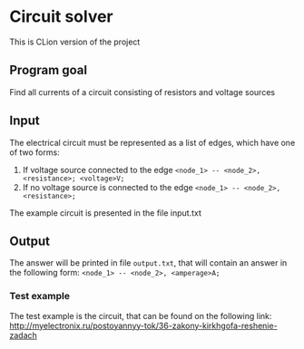 # Circuit solver

This is CLion version of the project 
## Program goal

Find all currents of a circuit consisting of resistors and voltage sources

  
## Input
  The electrical circuit must be represented as a list of edges, which have one of two forms:
  1) If voltage source connected to the edge
  `<node_1> -- <node_2>, <resistance>; <voltage>V;`
  2) If no voltage source is connected to the edge
  `<node_1> -- <node_2>, <resistance>;`
    
  The example circuit is presented in the file input.txt
  
  
## Output
The answer will be printed in file `output.txt`, that will contain an answer in the following form:
`<node_1> -- <node_2>, <amperage>A;`


### Test example
The test example is the circuit, that can be found on the following link: http://myelectronix.ru/postoyannyy-tok/36-zakony-kirkhgofa-reshenie-zadach

